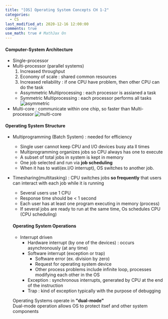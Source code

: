 ```yaml
---
title: "[OS] Operating System Concepts CH 1-2"
categories: 
  - CS
last_modified_at: 2020-12-16 12:00:00
comments: true
use_math: true # MathJax On
---
```


#### Computer-System Architecture
- Single-processor
- Multi-processor (parallel systems)
  1. Increased throughput
  2. Economy of scale : shared common resources
  3. Increased reliability : if one CPU have problem, then other CPU can do the task
  - Assymmetric Multiprocessing : each processor is assianed a task
  - Symmetric Multiprocessing : each processor performs all tasks
![asymmetric](https://user-images.githubusercontent.com/62474292/102368273-03a01d00-3ffe-11eb-88ec-a027d59619a6.png)
- Multi-core : communicate within one chip, so faster than Multi-processor
![multi-core](https://user-images.githubusercontent.com/62474292/102368553-51b52080-3ffe-11eb-8b81-c5ab8a8a7115.JPG)

#### Operating System Structure
- Multiprogramming (Batch System) : needed for efficiency
  - Single user cannot keep CPU and I/O devices busy ata ll times
  - Multiprogramming organizes jobs so CPU always has one to execute
  - A subset of total jobs in system is kept in memory
  - One job selected and run via **job scheduling**
  - When it has to wati(ex.I/O interrupt), OS switches to another job.
- Timesharing(multitasking) : CPU switches jobs **so frequently** that users can interact with each job while it is running
  - Several users use 1 CPU
  - Response time should be < 1 second
  - Each user has at least one program executing in memory (process)
  - If several jobs are ready to run at the same time, Os schedules CPU (CPU scheduling)
  
  #### Operating System Operations
  - Interrupt driven
    - Hardware interrupt (by one of the devices) : occurs asynchronously (at any time)
    - Software interrupt (exception or trap)
      - Software error (ex. division by zero)
      - Request for operating system device
      - Other process problems include infinite loop, processes modifying each other in the OS
    - Exception : synchronous interrupts, generated by CPU at the end of the instruction
    - Trap : kind of exception typically with the purpose of debugging
  
  Operating Systems operate in **"dual-mode"** <br>
  Dual-mode operation allows OS to protect itsef and other system components
  
